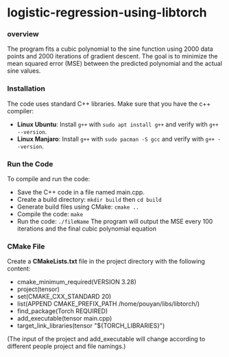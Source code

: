 # logistic-regression-using-libtorch

### overview

The program fits a cubic polynomial to the sine function using 2000 data points and 2000 iterations of gradient descent. The goal is to minimize the mean squared error (MSE) between the predicted polynomial and the actual sine values.

### Installation

The code uses standard C++ libraries. Make sure that you have the c++ compiler:
- **Linux Ubuntu**: Install `g++` with `sudo apt install g++` and verify with `g++ --version`.
- **Linux Manjaro**: Install `g++` with `sudo pacman -S gcc` and verify with `g++ --version`.

### Run the Code

To compile and run the code:
- Save the C++ code in a file named main.cpp.
- Create a build directory: `mkdir build` then `cd build`
- Generate build files using CMake: `cmake ..`
- Compile the code: `make`
- Run the code: `./fileName`
The program will output the MSE every 100 iterations and the final cubic polynomial equation

### CMake File

Create a **CMakeLists.txt** file in the project directory with the following content:
- cmake_minimum_required(VERSION 3.28)
- project(tensor)
- set(CMAKE_CXX_STANDARD 20)
- list(APPEND CMAKE_PREFIX_PATH /home/pouyan/libs/libtorch/)
- find_package(Torch REQUIRED)
- add_executable(tensor main.cpp)
- target_link_libraries(tensor "${TORCH_LIBRARIES}")

(The input of the project and add_executable will change according to different people project and file namings.)